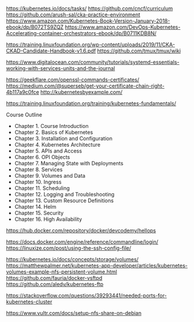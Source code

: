 <!-- links:  -->
https://kubernetes.io/docs/tasks/
https://github.com/cncf/curriculum
https://github.com/arush-sal/cka-practice-environment
https://www.amazon.com/Kubernetes-Book-Version-January-2018-ebook/dp/B072TS9ZQZ
https://www.amazon.com/DevOps-Kubernetes-Accelerating-container-orchestrators-ebook/dp/B0711KDB8N/
<!-- --- -->
https://training.linuxfoundation.org/wp-content/uploads/2019/11/CKA-CKAD-Candidate-Handbook-v1.6.pdf
https://github.com/tmux/tmux/wiki
<!-- --- -->
https://www.digitalocean.com/community/tutorials/systemd-essentials-working-with-services-units-and-the-journal
<!-- --- OpenSSL / CERT -->
https://geekflare.com/openssl-commands-certificates/
https://medium.com/@superseb/get-your-certificate-chain-right-4b117a9c0fce
http://kubernetesbyexample.com/
<!-- https://www.digitalocean.com/community/tutorials/openssl-essentials-working-with-ssl-certificates-private-keys-and-csrs -->
<!-- Kubernetes Fundamentals (LFS258) -->
https://training.linuxfoundation.org/training/kubernetes-fundamentals/
<!--  -->
Course Outline
- Chapter 1. Course Introduction
- Chapter 2. Basics of Kubernetes
- Chapter 3. Installation and Configuration
- Chapter 4. Kubernetes Architecture
- Chapter 5. APIs and Access
- Chapter 6. OPI Objects
- Chapter 7. Managing State with Deployments
- Chapter 8. Services
- Chapter 9. Volumes and Data
- Chapter 10. Ingress
- Chapter 11. Scheduling
- Chapter 12. Logging and Troubleshooting
- Chapter 13. Custom Resource Definitions
- Chapter 14. Helm
- Chapter 15. Security
- Chapter 16. High Availability
<!-- My Resources -->
https://hub.docker.com/repository/docker/devcodemy/hellops
<!-- --- -->
https://docs.docker.com/engine/reference/commandline/login/
https://linuxize.com/post/using-the-ssh-config-file/
<!-- Work With File Systems -->
https://kubernetes.io/docs/concepts/storage/volumes/
https://matthewpalmer.net/kubernetes-app-developer/articles/kubernetes-volumes-example-nfs-persistent-volume.html
https://github.com/fauria/docker-vsftpd
https://github.com/aledv/kubernetes-ftp
<!-- External Port for k8s -->
https://stackoverflow.com/questions/39293441/needed-ports-for-kubernetes-cluster
<!-- NFS Debian !!! -->
https://www.vultr.com/docs/setup-nfs-share-on-debian